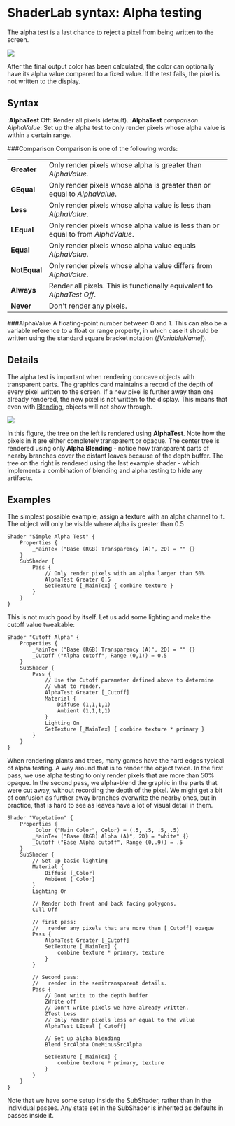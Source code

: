 ShaderLab syntax: Alpha testing
===============================


The alpha test is a last chance to reject a pixel from being written to the screen.


![](http://docwiki.hq.unity3d.com/uploads/Main/SL./PipelineAlpha.png)  

After the final output color has been calculated, the color can optionally have its alpha value compared to a fixed value. If the test fails, the pixel is not written to the display.


Syntax
------

:__AlphaTest__ Off: Render all pixels (default).
:__AlphaTest__ _comparison_ _AlphaValue_: Set up the alpha test to only render pixels whose alpha value is within a certain range.

###Comparison
Comparison is one of the following words:

|    |    |
|:---|:---|
|__Greater__ |Only render pixels whose alpha is greater than _AlphaValue_. |
|__GEqual__ |Only render pixels whose alpha is greater than or equal to _AlphaValue_. |
|__Less__ |Only render pixels whose alpha value is less than _AlphaValue_. |
|__LEqual__ |Only render pixels whose alpha value is less than or equal to from _AlphaValue_. |
|__Equal__ |Only render pixels whose alpha value equals _AlphaValue_. |
|__NotEqual__ |Only render pixels whose alpha value differs from _AlphaValue_. |
|__Always__ |Render all pixels. This is functionally equivalent to _AlphaTest Off_. |
|__Never__ |Don't render any pixels. |

###AlphaValue
A floating-point number between 0 and 1. This can also be a variable reference to a float or range property, in which case it should be written using the standard square bracket notation (_[VariableName]_).

Details
-------

The alpha test is important when rendering concave objects with transparent parts. The graphics card maintains a record of the depth of every pixel written to the screen. If a new pixel is further away than one already rendered, the new pixel is not written to the display. This means that even with [Blending](SL-Blend.md), objects will not show through.


![](http://docwiki.hq.unity3d.com/uploads/Main/sl-alphatest2.jpg)  

In this figure, the tree on the left is rendered using __AlphaTest__. Note how the pixels in it are either completely transparent or opaque. The center tree is rendered using only __Alpha Blending__ - notice how transparent parts of nearby branches cover the distant leaves because of the depth buffer. The tree on the right is rendered using the last example shader - which implements a combination of blending and alpha testing to hide any artifacts.


Examples
--------

The simplest possible example, assign a texture with an alpha channel to it. The object will only be visible where alpha is greater than 0.5

````
Shader "Simple Alpha Test" {
	Properties {
		_MainTex ("Base (RGB) Transparency (A)", 2D) = "" {}
	}
	SubShader {
		Pass {
			// Only render pixels with an alpha larger than 50%
			AlphaTest Greater 0.5
			SetTexture [_MainTex] { combine texture }
		}
	}
}
````

This is not much good by itself. Let us add some lighting and make the cutoff value tweakable:
````
Shader "Cutoff Alpha" {
	Properties {
		_MainTex ("Base (RGB) Transparency (A)", 2D) = "" {}
		_Cutoff ("Alpha cutoff", Range (0,1)) = 0.5
	}
	SubShader {
		Pass {
			// Use the Cutoff parameter defined above to determine
			// what to render.
			AlphaTest Greater [_Cutoff]
			Material {
				Diffuse (1,1,1,1)
				Ambient (1,1,1,1)
			}
			Lighting On
			SetTexture [_MainTex] { combine texture * primary }
		}
	}
} 
````


When rendering plants and trees, many games have the hard edges typical of alpha testing. A way around that is to render the object twice. In the first pass, we use alpha testing to only render pixels that are more than 50% opaque. In the second pass, we alpha-blend the graphic in the parts that were cut away, without recording the depth of the pixel. We might get a bit of confusion as further away branches overwrite the nearby ones, but in practice, that is hard to see  as leaves have a lot of visual detail in them.


````
Shader "Vegetation" {
	Properties {
		_Color ("Main Color", Color) = (.5, .5, .5, .5)
		_MainTex ("Base (RGB) Alpha (A)", 2D) = "white" {}
		_Cutoff ("Base Alpha cutoff", Range (0,.9)) = .5
	}
	SubShader {
		// Set up basic lighting
		Material {
			Diffuse [_Color]
			Ambient [_Color]
		}
		Lighting On

		// Render both front and back facing polygons.
		Cull Off

		// first pass:
		//   render any pixels that are more than [_Cutoff] opaque
		Pass {
			AlphaTest Greater [_Cutoff]
			SetTexture [_MainTex] {
				combine texture * primary, texture
			}
		}

		// Second pass:
		//   render in the semitransparent details.
		Pass {
			// Dont write to the depth buffer
			ZWrite off
			// Don't write pixels we have already written.
			ZTest Less
			// Only render pixels less or equal to the value
			AlphaTest LEqual [_Cutoff]

			// Set up alpha blending
			Blend SrcAlpha OneMinusSrcAlpha

			SetTexture [_MainTex] {
				combine texture * primary, texture
			}
		}
	}
} 
````

Note that we have some setup inside the SubShader, rather than in the individual passes. Any state set in the SubShader is inherited as defaults in passes inside it.
